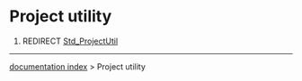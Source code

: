 # Project utility
1.  REDIRECT [Std\_ProjectUtil](Std_ProjectUtil.md)

---
[documentation index](../README.md) > Project utility
